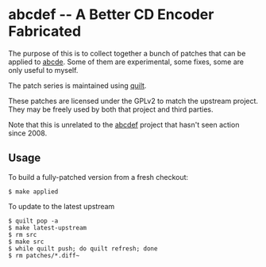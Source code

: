 
abcdef -- A Better CD Encoder Fabricated
========================================

The purpose of this is to collect together a bunch of
patches that can be applied to
[abcde](https://abcde.einval.com/wiki/).
Some of them are experimental,
some fixes,
some are only useful to myself.

The patch series is maintained using
[quilt](https://savannah.nongnu.org/projects/quilt).

These patches are licensed under the GPLv2
to match the upstream project.
They may be freely used by both that project
and third parties.

Note that this is unrelated to the
[abcdef](https://github.com/scy/abcdef)
project that hasn't seen action since 2008.

Usage
-----

To build a fully-patched version from a fresh checkout:

    $ make applied

To update to the latest upstream

    $ quilt pop -a
    $ make latest-upstream
    $ rm src
    $ make src
    $ while quilt push; do quilt refresh; done
    $ rm patches/*.diff~

